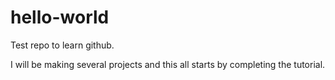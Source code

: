 # hello-world
Test repo to learn github.

I will be making several projects and this all starts by completing the tutorial.
